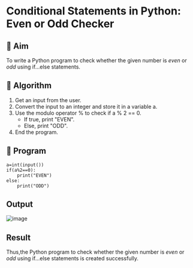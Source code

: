 # Conditional Statements in Python: Even or Odd Checker

## 🎯 Aim

To write a Python program to check whether the given number is *even* or *odd* using if...else statements.

## 🧠 Algorithm

1. Get an input from the user.
2. Convert the input to an integer and store it in a variable a.
3. Use the modulo operator % to check if a % 2 == 0.
   - If true, print "EVEN".
   - Else, print "ODD".
4. End the program.

## 🧾 Program

```
a=int(input())
if(a%2==0):
    print("EVEN")
else:
    print("ODD")
```

## Output

![image](https://github.com/user-attachments/assets/e5040a25-ef1a-45d9-9084-08589fabb85d)

## Result
 Thus,the Python program to check whether the given number is *even* or *odd* using if...else statements is created successfully.


